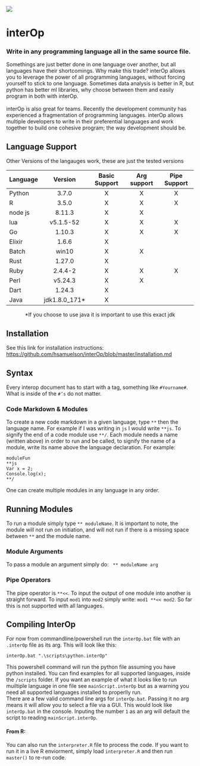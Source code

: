 ![](https://raw.githubusercontent.com/hsamuelson/interOp/master/logos.png)
# interOp
### Write in any programming language all in the same source file. <br>
Somethings are just better done in one language over another, but all languages have their shortcomings. Why make this trade? interOp allows you to leverage the power of all programming languages, without forcing yourself to stick to one language. Sometimes data analysis is better in R, but python has better ml libraries, why choose between them and easily program in both with interOp.   
<br>
interOp is also great for teams. Recently the development community has experienced a fragmentation of programming languages. interOp allows multiple developers to write in their preferential languages and work together to build one cohesive program; the way development should be.    


## Language Support
Other Versions of the langauges work, these are just the tested versions
<center>

| Language | Version | Basic Support | Arg support | Pipe Support |
|:-------|:-----:|:-------:|:-------:|:-------:|
| Python|3.7.0 | X | X | X |  
| R |3.5.0| X | X | X | 
| node js |8.11.3| X | X  |  |
| lua |v5.1.5-52| X | X |X |
| Go |1.10.3| X | X | X |  
| Elixir |1.6.6| X | |    |
| Batch |win10| X |X |    |
| Rust |1.27.0| X | |    |
| Ruby | 2.4.4-2| X | X|  X  |
| Perl | v5.24.3| X | X|    |
| Dart | 1.24.3| X | |    |
| Java | jdk1.8.0_171*| X |  |    |

*If you choose to use java it is important to use this exact jdk
</center>

## Installation
See this link for installation instructions: <br>
https://github.com/hsamuelson/interOp/blob/master/installation.md

## Syntax 
Every interop document has to start with a tag, something like ```#Yourname#```. What is inside of the ```#’s``` do not matter.
### Code Markdown & Modules
To create a new code markdown in a given language, type ```**``` then the language name. For example if I was writing in ```js``` I would write ```**js```. To signify the end of a code module use ```**/```. Each module needs a name (written above) in order to run and be called, to signify the name of a module, write its name above the language declaration. For example:
```
moduleFun 
**js
Var x = 2;
Console.log(x);
**/
```
One can create multiple modules in any language in any order.
## Running Modules
To run a module simply type ```** moduleName```. It is important to note, the module will not run on initiation, and will not run if there is a missing space between ```**``` and the module name.
  ### Module Arguments
  To pass a module an argument simply do: ``` ** moduleName arg```
  ### Pipe Operators 
  The pipe operator is ```**<<```. To input the output of one module into another is straight forward. To input ```mod1``` into ```mod2``` simply write: ```mod1 **<< mod2```. So far this is not supported with all languages. 
## Compiling InterOp
For now from commandline/powershell run the ```interOp.bat``` file with an ```.interOp``` file as its arg. This will look like this:
```
interOp.bat ".\scripts\python.interOp"
```
This powershell command will run the python file assuming you have python installed. You can find examples for all supported languages, inside the ```/scripts``` folder. If you want an example of what it looks like to run muiltiple language in one file see ```mainScript.interOp``` but as a warning you need all supported languages installed to properlly run. <br>
There are a few valid command line args for ```interOp.bat```. Passing it no arg means it will allow you to select a file via a GUI. This would look like ```interOp.bat``` in the console. 
Inputing the number ```1``` as an arg will default the script to reading ```mainScript.interOp```.

#### From R:
You can also run the ```interpreter.R``` file to process the code. If you want to run it in a live R enviorment, simply load ```interpreter.R``` and then run ```master()``` to re-run code.
